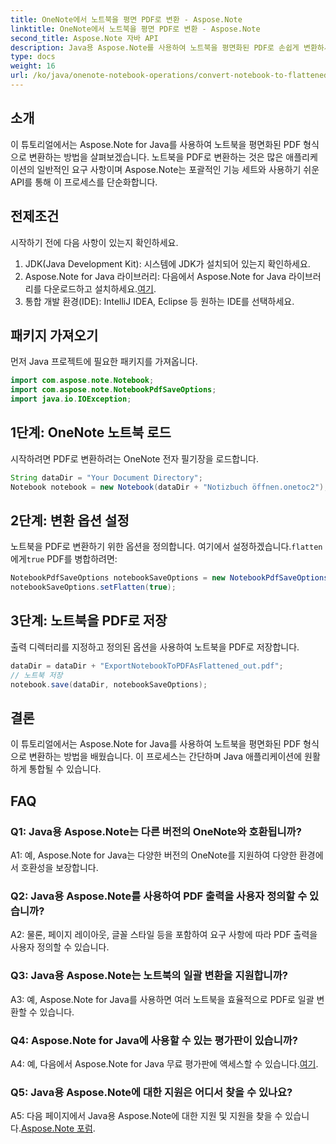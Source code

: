 ```yaml
---
title: OneNote에서 노트북을 평면 PDF로 변환 - Aspose.Note
linktitle: OneNote에서 노트북을 평면 PDF로 변환 - Aspose.Note
second_title: Aspose.Note 자바 API
description: Java용 Aspose.Note를 사용하여 노트북을 평면화된 PDF로 손쉽게 변환하세요. 원활한 통합 및 사용자 정의 옵션을 즐겨보세요.
type: docs
weight: 16
url: /ko/java/onenote-notebook-operations/convert-notebook-to-flattened-pdf/
---
```

## 소개

이 튜토리얼에서는 Aspose.Note for Java를 사용하여 노트북을 평면화된 PDF 형식으로 변환하는 방법을 살펴보겠습니다. 노트북을 PDF로 변환하는 것은 많은 애플리케이션의 일반적인 요구 사항이며 Aspose.Note는 포괄적인 기능 세트와 사용하기 쉬운 API를 통해 이 프로세스를 단순화합니다.

## 전제조건

시작하기 전에 다음 사항이 있는지 확인하세요.

1. JDK(Java Development Kit): 시스템에 JDK가 설치되어 있는지 확인하세요.
2.  Aspose.Note for Java 라이브러리: 다음에서 Aspose.Note for Java 라이브러리를 다운로드하고 설치하세요.[여기](https://releases.aspose.com/note/java/).
3. 통합 개발 환경(IDE): IntelliJ IDEA, Eclipse 등 원하는 IDE를 선택하세요.

## 패키지 가져오기

먼저 Java 프로젝트에 필요한 패키지를 가져옵니다.

```java
import com.aspose.note.Notebook;
import com.aspose.note.NotebookPdfSaveOptions;
import java.io.IOException;
```

## 1단계: OneNote 노트북 로드

시작하려면 PDF로 변환하려는 OneNote 전자 필기장을 로드합니다.

```java
String dataDir = "Your Document Directory";
Notebook notebook = new Notebook(dataDir + "Notizbuch öffnen.onetoc2");
```

## 2단계: 변환 옵션 설정

 노트북을 PDF로 변환하기 위한 옵션을 정의합니다. 여기에서 설정하겠습니다.`flatten` 에게`true` PDF를 병합하려면:

```java
NotebookPdfSaveOptions notebookSaveOptions = new NotebookPdfSaveOptions();
notebookSaveOptions.setFlatten(true);
```

## 3단계: 노트북을 PDF로 저장

출력 디렉터리를 지정하고 정의된 옵션을 사용하여 노트북을 PDF로 저장합니다.

```java
dataDir = dataDir + "ExportNotebookToPDFAsFlattened_out.pdf";
// 노트북 저장
notebook.save(dataDir, notebookSaveOptions);
```

## 결론

이 튜토리얼에서는 Aspose.Note for Java를 사용하여 노트북을 평면화된 PDF 형식으로 변환하는 방법을 배웠습니다. 이 프로세스는 간단하며 Java 애플리케이션에 원활하게 통합될 수 있습니다.

## FAQ

### Q1: Java용 Aspose.Note는 다른 버전의 OneNote와 호환됩니까?

A1: 예, Aspose.Note for Java는 다양한 버전의 OneNote를 지원하여 다양한 환경에서 호환성을 보장합니다.

### Q2: Java용 Aspose.Note를 사용하여 PDF 출력을 사용자 정의할 수 있습니까?

A2: 물론, 페이지 레이아웃, 글꼴 스타일 등을 포함하여 요구 사항에 따라 PDF 출력을 사용자 정의할 수 있습니다.

### Q3: Java용 Aspose.Note는 노트북의 일괄 변환을 지원합니까?

A3: 예, Aspose.Note for Java를 사용하면 여러 노트북을 효율적으로 PDF로 일괄 변환할 수 있습니다.

### Q4: Aspose.Note for Java에 사용할 수 있는 평가판이 있습니까?

 A4: 예, 다음에서 Aspose.Note for Java 무료 평가판에 액세스할 수 있습니다.[여기](https://releases.aspose.com/).

### Q5: Java용 Aspose.Note에 대한 지원은 어디서 찾을 수 있나요?

 A5: 다음 페이지에서 Java용 Aspose.Note에 대한 지원 및 지원을 찾을 수 있습니다.[Aspose.Note 포럼](https://forum.aspose.com/c/note/28).